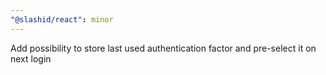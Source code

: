 ```yaml
---
"@slashid/react": minor
---
```


Add possibility to store last used authentication factor and pre-select it on next login
